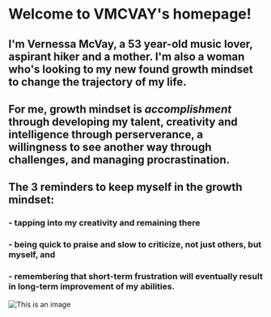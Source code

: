 # **Welcome to VMCVAY's homepage!**

## I'm Vernessa McVay, a 53 year-old music lover, aspirant hiker and a mother. I'm also a woman who's looking to my new found growth mindset to change the trajectory of my life.

## For me, growth mindset is _accomplishment_ through developing my talent, creativity and intelligence through perserverance, a willingness to see another way through challenges, and managing procrastination. 

## The 3 reminders to keep myself in the growth mindset:
### - tapping into my creativity and remaining there
### - being quick to praise and slow to criticize, not just others, but myself, and 
### - remembering that short-term frustration will eventually result in long-term improvement of my abilities.

![This is an image](https://images.unsplash.com/photo-1611432579402-7037e3e2c1e4?ixid=MnwxMjA3fDB8MHxwaG90by1wYWdlfHx8fGVufDB8fHx8&ixlib=rb-1.2.1&auto=format&fit=crop&w=765&q=80)
